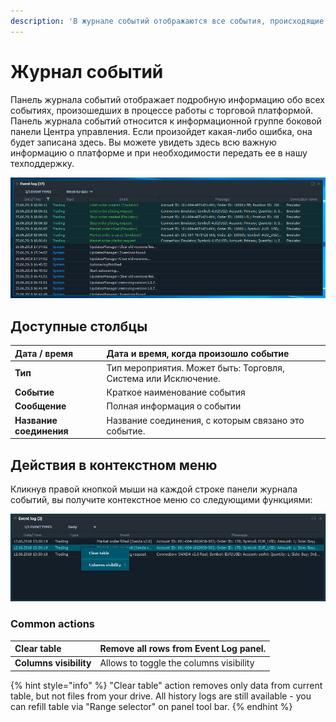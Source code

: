 ```yaml
---
description: 'В журнале событий отображаются все события, происходящие в Quantower.'
---
```


# Журнал событий

Панель журнала событий отображает подробную информацию обо всех событиях, произошедших в процессе работы с торговой платформой. Панель журнала событий относится к информационной группе боковой панели Центра управления. Если произойдет какая-либо ошибка, она будет записана здесь. Вы можете увидеть здесь всю ​​важную информацию о платформе и при необходимости передать ее в нашу техподдержку.

![&#x41E;&#x431;&#x449;&#x438;&#x439; &#x432;&#x438;&#x434; &#x43F;&#x430;&#x43D;&#x435;&#x43B;&#x438; &#x416;&#x443;&#x440;&#x43D;&#x430;&#x43B;&#x430; &#x441;&#x43E;&#x431;&#x44B;&#x442;&#x438;&#x439;](../.gitbook/assets/eventlog%20%281%29.png)

## Доступные столбцы

| Дата / время | Дата и время, когда произошло событие |
| :--- | :--- |
| **Тип** | Тип мероприятия. Может быть: Торговля, Система или Исключение. |
| **Событие** | Краткое наименование события |
| **Сообщение** | Полная информация о событии |
| **Название соединения** | Название соединения, с которым связано это событие. |

## Действия в контекстном меню

Кликнув правой кнопкой мыши на каждой строке панели журнала событий, вы получите контекстное меню со следующими функциями:

![Context functions](../.gitbook/assets/eventlogcontextmenu.png)

### Common actions

| **Clear table** | Remove all rows from Event Log panel. |
| :--- | :--- |
| **Columns visibility** | Allows to toggle the columns visibility |

{% hint style="info" %}
"Clear table" action removes only data from current table, but not files from your drive. All history logs are still available - you can refill table via "Range selector" on panel tool bar.
{% endhint %}

